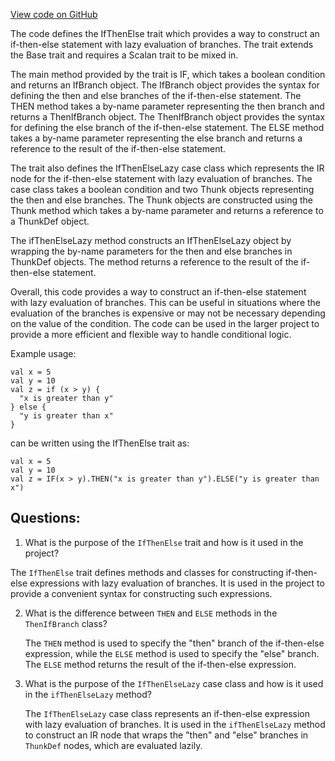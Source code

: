 [View code on GitHub](sigmastate-interpreterhttps://github.com/ScorexFoundation/sigmastate-interpreter/graph-ir/src/main/scala/scalan/primitives/IfThenElse.scala)

The code defines the IfThenElse trait which provides a way to construct an if-then-else statement with lazy evaluation of branches. The trait extends the Base trait and requires a Scalan trait to be mixed in. 

The main method provided by the trait is IF, which takes a boolean condition and returns an IfBranch object. The IfBranch object provides the syntax for defining the then and else branches of the if-then-else statement. The THEN method takes a by-name parameter representing the then branch and returns a ThenIfBranch object. The ThenIfBranch object provides the syntax for defining the else branch of the if-then-else statement. The ELSE method takes a by-name parameter representing the else branch and returns a reference to the result of the if-then-else statement.

The trait also defines the IfThenElseLazy case class which represents the IR node for the if-then-else statement with lazy evaluation of branches. The case class takes a boolean condition and two Thunk objects representing the then and else branches. The Thunk objects are constructed using the Thunk method which takes a by-name parameter and returns a reference to a ThunkDef object.

The ifThenElseLazy method constructs an IfThenElseLazy object by wrapping the by-name parameters for the then and else branches in ThunkDef objects. The method returns a reference to the result of the if-then-else statement.

Overall, this code provides a way to construct an if-then-else statement with lazy evaluation of branches. This can be useful in situations where the evaluation of the branches is expensive or may not be necessary depending on the value of the condition. The code can be used in the larger project to provide a more efficient and flexible way to handle conditional logic. 

Example usage:

```
val x = 5
val y = 10
val z = if (x > y) {
  "x is greater than y"
} else {
  "y is greater than x"
}
```

can be written using the IfThenElse trait as:

```
val x = 5
val y = 10
val z = IF(x > y).THEN("x is greater than y").ELSE("y is greater than x")
```
## Questions: 
 1. What is the purpose of the `IfThenElse` trait and how is it used in the project?
   
   The `IfThenElse` trait defines methods and classes for constructing if-then-else expressions with lazy evaluation of branches. It is used in the project to provide a convenient syntax for constructing such expressions.

2. What is the difference between `THEN` and `ELSE` methods in the `ThenIfBranch` class?
   
   The `THEN` method is used to specify the "then" branch of the if-then-else expression, while the `ELSE` method is used to specify the "else" branch. The `ELSE` method returns the result of the if-then-else expression.

3. What is the purpose of the `IfThenElseLazy` case class and how is it used in the `ifThenElseLazy` method?
   
   The `IfThenElseLazy` case class represents an if-then-else expression with lazy evaluation of branches. It is used in the `ifThenElseLazy` method to construct an IR node that wraps the "then" and "else" branches in `ThunkDef` nodes, which are evaluated lazily.